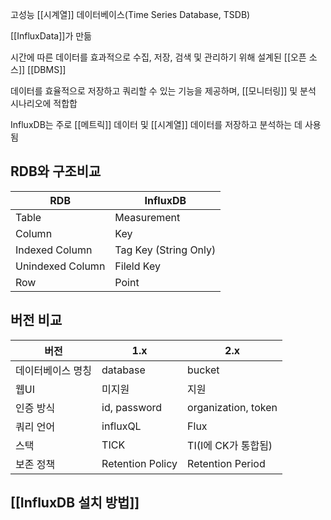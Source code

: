 고성능 [[시계열]] 데이터베이스(Time Series Database, TSDB)

[[InfluxData]]가 만듦

시간에 따른 데이터를 효과적으로 수집, 저장, 검색 및 관리하기 위해 설계된 [[오픈 소스]] [[DBMS]]

데이터를 효율적으로 저장하고 쿼리할 수 있는 기능을 제공하며, [[모니터링]] 및 분석 시나리오에 적합합

InfluxDB는 주로 [[메트릭]] 데이터 및 [[시계열]] 데이터를 저장하고 분석하는 데 사용됨


## RDB와 구조비교

|RDB|InfluxDB|
|-|-|
|Table|Measurement
|Column|Key
|Indexed Column|Tag Key (String Only)
|Unindexed Column|Fileld Key
|Row|Point

## 버전 비교

|버전|1.x|2.x|
|-|-|-|
|데이터베이스 명칭|database|bucket
|웹UI|미지원|지원
|인증 방식|id, password|organization, token
|쿼리 언어|influxQL|Flux
|스택|TICK|TI(I에 CK가 통합됨)
|보존 정책|Retention Policy|Retention Period

## [[InfluxDB 설치 방법]]






